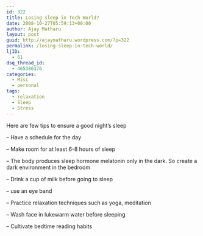 ```yaml
---
id: 322
title: Losing sleep in Tech World?
date: 2008-10-27T05:59:13+00:00
author: Ajay Matharu
layout: post
guid: http://ajaymatharu.wordpress.com/?p=322
permalink: /losing-sleep-in-tech-world/
ljID:
  - 61
dsq_thread_id:
  - 465386376
categories:
  - Misc
  - personal
tags:
  - relaxation
  - Sleep
  - Stress
---
```

Here are few tips to ensure a good night&#8217;s sleep

&#8211; Have a schedule for the day

&#8211; Make room for at least 6-8 hours of sleep

&#8211; The body produces sleep hormone melatonin only in the dark. So create a dark environment in the bedroom

&#8211; Drink a cup of milk before going to sleep

&#8211; use an eye band

&#8211; Practice relaxation techniques such as yoga, meditation

&#8211; Wash face in lukewarm water before sleeping

&#8211; Cultivate bedtime reading habits